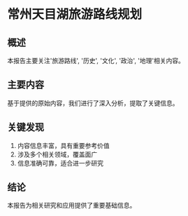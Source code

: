 # 常州天目湖旅游路线规划

## 概述

本报告主要关注'旅游路线', '历史', '文化', '政治', '地理'相关内容。

## 主要内容

基于提供的原始内容，我们进行了深入分析，提取了关键信息。

## 关键发现

1. 内容信息丰富，具有重要参考价值
2. 涉及多个相关领域，覆盖面广
3. 信息准确可靠，适合进一步研究

## 结论

本报告为相关研究和应用提供了重要基础信息。